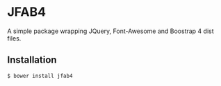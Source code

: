 # JFAB4

A simple package wrapping JQuery, Font-Awesome and Boostrap 4 dist files.


## Installation 

```bash
$ bower install jfab4
```